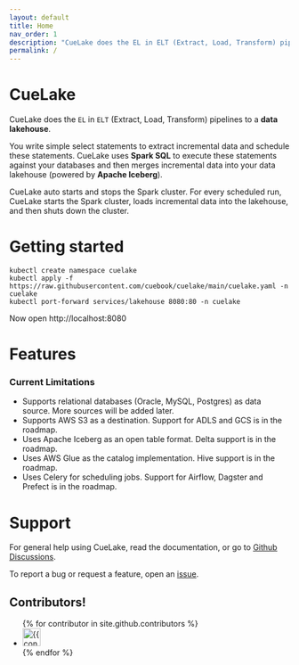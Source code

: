 ```yaml
---
layout: default
title: Home
nav_order: 1
description: "CueLake does the EL in ELT (Extract, Load, Transform) pipelines to a data lakehouse"
permalink: /
---
```


# CueLake
CueLake does the `EL` in `ELT` (Extract, Load, Transform) pipelines to a **data lakehouse**.

You write simple select statements to extract incremental data and schedule these statements. CueLake uses **Spark SQL** to execute these statements against your databases and then merges incremental data into your data lakehouse (powered by **Apache Iceberg**).

CueLake auto starts and stops the Spark cluster. For every scheduled run, CueLake starts the Spark cluster, loads incremental data into the lakehouse, and then shuts down the cluster.

# Getting started
```
kubectl create namespace cuelake
kubectl apply -f https://raw.githubusercontent.com/cuebook/cuelake/main/cuelake.yaml -n cuelake
kubectl port-forward services/lakehouse 8080:80 -n cuelake
```
Now open http://localhost:8080

# Features

### Current Limitations
* Supports relational databases (Oracle, MySQL, Postgres) as data source. More sources will be added later.
* Supports AWS S3 as a destination. Support for ADLS and GCS is in the roadmap.
* Uses Apache Iceberg as an open table format. Delta support is in the roadmap.
* Uses AWS Glue as the catalog implementation. Hive support is in the roadmap.
* Uses Celery for scheduling jobs. Support for Airflow, Dagster and Prefect is in the roadmap.

# Support
For general help using CueLake, read the documentation, or go to [Github Discussions](https://github.com/cuebook/cuelake/discussions).

To report a bug or request a feature, open an [issue](https://github.com/cuebook/cuelake/issues).

## Contributors!

<ul class="list-style-none">
{% for contributor in site.github.contributors %}
  <li class="d-inline-block mr-1">
     <a href="{{ contributor.html_url }}"><img src="{{ contributor.avatar_url }}" width="32" height="32" alt="{{ contributor.login }}"/></a>
  </li>
{% endfor %}
</ul>


